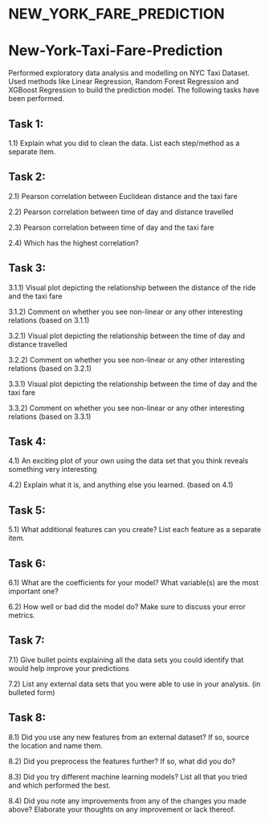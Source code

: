 # NEW_YORK_FARE_PREDICTION
# New-York-Taxi-Fare-Prediction
Performed exploratory data analysis and modelling on NYC Taxi Dataset. Used methods like Linear Regression, Random Forest Regression and XGBoost Regression to build the prediction model.
The following tasks have been performed.

Task 1:
--------

1.1) Explain what you did to clean the data. List each step/method as a separate item.

Task 2:
--------

2.1) Pearson correlation between Euclidean distance and the taxi fare

2.2) Pearson correlation between time of day and distance travelled

2.3) Pearson correlation between time of day and the taxi fare

2.4) Which has the highest correlation?

Task 3:
--------

3.1.1) Visual plot depicting the relationship between the distance of the ride and the taxi fare

3.1.2) Comment on whether you see non-linear or any other interesting relations (based on 3.1.1)

3.2.1) Visual plot depicting the relationship between the time of day and distance travelled

3.2.2) Comment on whether you see non-linear or any other interesting relations (based on 3.2.1)

3.3.1) Visual plot depicting the relationship between the time of day and the taxi fare

3.3.2) Comment on whether you see non-linear or any other interesting relations (based on 3.3.1)

Task 4:
--------

4.1) An exciting plot of your own using the data set that you think reveals something very interesting

4.2) Explain what it is, and anything else you learned. (based on 4.1)

Task 5:
--------

5.1) What additional features can you create? List each feature as a separate item.

Task 6:
--------

6.1) What are the coefficients for your model? What variable(s) are the most important one? 

6.2) How well or bad did the model do? Make sure to discuss your error metrics.

Task 7:
--------

7.1) Give bullet points explaining all the data sets you could identify that would help improve your predictions

7.2) List any external data sets that you were able to use in your analysis. (in bulleted form)

Task 8:
--------

8.1) Did you use any new features from an external dataset? If so, source the location and name them.

8.2) Did you preprocess the features further? If so, what did you do?

8.3) Did you try different machine learning models? List all that you tried and which performed the best.

8.4) Did you note any improvements from any of the changes you made above? Elaborate your thoughts on any improvement or lack thereof.
